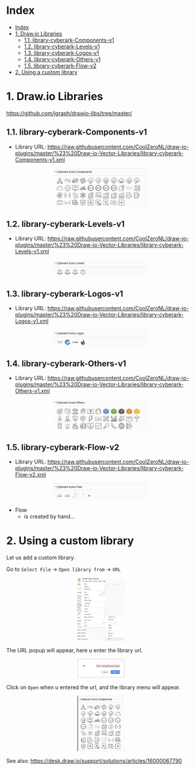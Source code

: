 
# Index

<!-- TOC -->

- [Index](#index)
- [1. Draw.io Libraries](#1-drawio-libraries)
    - [1.1. library-cyberark-Components-v1](#11-library-cyberark-components-v1)
    - [1.2. library-cyberark-Levels-v1](#12-library-cyberark-levels-v1)
    - [1.3. library-cyberark-Logos-v1](#13-library-cyberark-logos-v1)
    - [1.4. library-cyberark-Others-v1](#14-library-cyberark-others-v1)
    - [1.5. library-cyberark-Flow-v2](#15-library-cyberark-flow-v2)
- [2. Using a custom library](#2-using-a-custom-library)

<!-- /TOC -->

# 1. Draw.io Libraries

https://github.com/jgraph/drawio-libs/tree/master/

## 1.1. library-cyberark-Components-v1
- Library URL: https://raw.githubusercontent.com/CoolZeroNL/draw-io-plugins/master/%23%20Draw-io-Vector-Libraries/library-cyberark-Components-v1.xml  

<p align="center">
    <img width="50%" src="./readme.images/lib-components.png">
</p>

## 1.2. library-cyberark-Levels-v1
- Library URL: https://raw.githubusercontent.com/CoolZeroNL/draw-io-plugins/master/%23%20Draw-io-Vector-Libraries/library-cyberark-Levels-v1.xml  

<p align="center">
    <img width="50%" src="./readme.images/lib-levels.png">
</p>

## 1.3. library-cyberark-Logos-v1
- Library URL: https://raw.githubusercontent.com/CoolZeroNL/draw-io-plugins/master/%23%20Draw-io-Vector-Libraries/library-cyberark-Logos-v1.xml  

<p align="center">
    <img width="50%" src="./readme.images/lib-logos.png">
</p>

## 1.4. library-cyberark-Others-v1
- Library URL: https://raw.githubusercontent.com/CoolZeroNL/draw-io-plugins/master/%23%20Draw-io-Vector-Libraries/library-cyberark-Others-v1.xml  

<p align="center">
    <img width="50%" src="./readme.images/lib-others.png">
</p>

## 1.5. library-cyberark-Flow-v2
- Library URL: https://raw.githubusercontent.com/CoolZeroNL/draw-io-plugins/master/%23%20Draw-io-Vector-Libraries/library-cyberark-Flow-v2.xml

<p align="center">
    <img width="50%" src="./readme.images/lib-flows.png">
</p>

- Flow
    - is created by hand...

# 2. Using a custom library

Let us add a custom library.

Go to `Select File` -> `Open library from` -> `URL`

<p align="center">
    <img width="25%" src="./readme.images/file-open-library-from-url.png">
</p>

The URL popup will appear, here u enter the library url.

<p align="center">
    <img width="25%" src="./readme.images/url.png">
</p>

Click on `Open` when u entered the url, and the library menu will appear.

<p align="center">
    <img width="25%" src="./readme.images/library-added.png">
</p>

See also: https://desk.draw.io/support/solutions/articles/16000067790




<!-- Rule:
https://desk.draw.io/support/solutions/articles/16000079239

```
editableCssRules=.*;
```

1. create new libary
2. add SVG
3. save to device
4. click on the new added img (so that the image is selected and showing on drawing)
5. select the image
6. edit style
7. add `editableCssRules=.*;` after images;
8. click on apply
9. click on the + icon in the Libary -->